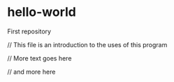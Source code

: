 # hello-world
First repository


// This file is an introduction to the uses of this program

// More text goes here

// and more here
